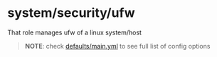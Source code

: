 # system/security/ufw

That role manages ufw of a linux system/host

> **NOTE**: check [defaults/main.yml](./defaults/main.yml) to see full list of config options
